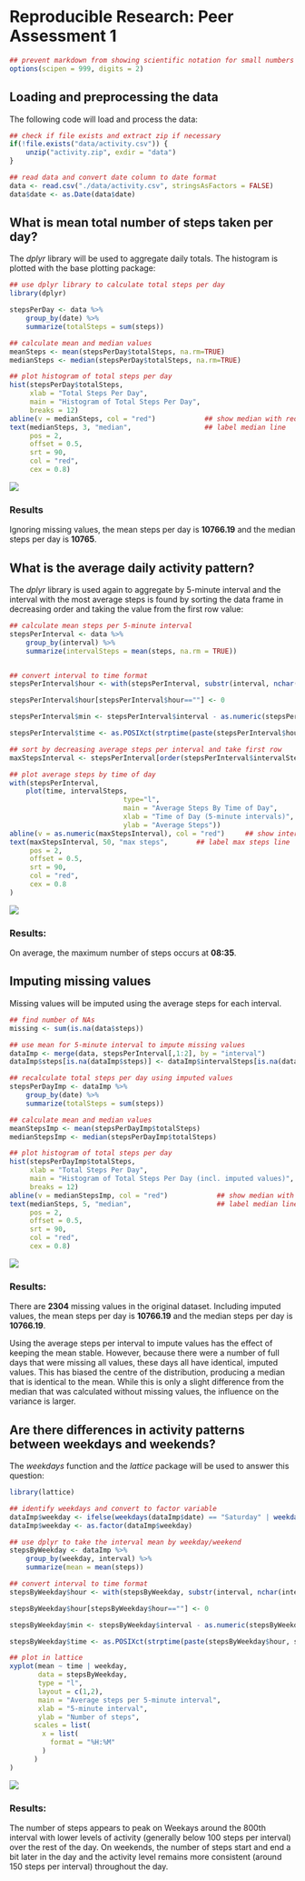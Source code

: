 # Reproducible Research: Peer Assessment 1
    

```r
## prevent markdown from showing scientific notation for small numbers
options(scipen = 999, digits = 2)
```

## Loading and preprocessing the data

The following code will load and process the data:

```r
## check if file exists and extract zip if necessary
if(!file.exists("data/activity.csv")) {
    unzip("activity.zip", exdir = "data")
}

## read data and convert date column to date format
data <- read.csv("./data/activity.csv", stringsAsFactors = FALSE)
data$date <- as.Date(data$date)
```

## What is mean total number of steps taken per day?

The *dplyr* library will be used to aggregate daily totals. The histogram is plotted with the base plotting package:

```r
## use dplyr library to calculate total steps per day
library(dplyr)

stepsPerDay <- data %>% 
    group_by(date) %>% 
    summarize(totalSteps = sum(steps))

## calculate mean and median values
meanSteps <- mean(stepsPerDay$totalSteps, na.rm=TRUE)
medianSteps <- median(stepsPerDay$totalSteps, na.rm=TRUE)

## plot histogram of total steps per day
hist(stepsPerDay$totalSteps, 
     xlab = "Total Steps Per Day", 
     main = "Histogram of Total Steps Per Day",
     breaks = 12)
abline(v = medianSteps, col = "red")            ## show median with red line
text(medianSteps, 3, "median",                  ## label median line
     pos = 2, 
     offset = 0.5, 
     srt = 90, 
     col = "red", 
     cex = 0.8)
```

![](PA1_template_files/figure-html/unnamed-chunk-2-1.png) 

### Results
Ignoring missing values, the mean steps per day is **10766.19** and the median steps per day is **10765**.

## What is the average daily activity pattern?

The *dplyr* library is used again to aggregate by 5-minute interval and the interval with the most average steps is found by sorting the data frame in decreasing order and taking the value from the first row value:

```r
## calculate mean steps per 5-minute interval
stepsPerInterval <- data %>% 
    group_by(interval) %>% 
    summarize(intervalSteps = mean(steps, na.rm = TRUE))


## convert interval to time format
stepsPerInterval$hour <- with(stepsPerInterval, substr(interval, nchar(interval)-3, nchar(interval)-2))

stepsPerInterval$hour[stepsPerInterval$hour==""] <- 0

stepsPerInterval$min <- stepsPerInterval$interval - as.numeric(stepsPerInterval$hour)*100

stepsPerInterval$time <- as.POSIXct(strptime(paste(stepsPerInterval$hour, stepsPerInterval$min, sep=":"), "%H:%M"))   

## sort by decreasing average steps per interval and take first row
maxStepsInterval <- stepsPerInterval[order(stepsPerInterval$intervalSteps, decreasing = TRUE), ][1, ]$time

## plot average steps by time of day
with(stepsPerInterval,
    plot(time, intervalSteps, 
                            type="l", 
                            main = "Average Steps By Time of Day",
                            xlab = "Time of Day (5-minute intervals)",
                            ylab = "Average Steps"))
abline(v = as.numeric(maxStepsInterval), col = "red")     ## show interval with the max steps
text(maxStepsInterval, 50, "max steps",       ## label max steps line
     pos = 2, 
     offset = 0.5, 
     srt = 90, 
     col = "red", 
     cex = 0.8
)
```

![](PA1_template_files/figure-html/unnamed-chunk-3-1.png) 

### Results:
On average, the maximum number of steps occurs at **08:35**.  

## Imputing missing values

Missing values will be imputed using the average steps for each interval.

```r
## find number of NAs
missing <- sum(is.na(data$steps))

## use mean for 5-minute interval to impute missing values
dataImp <- merge(data, stepsPerInterval[,1:2], by = "interval")
dataImp$steps[is.na(dataImp$steps)] <- dataImp$intervalSteps[is.na(dataImp$steps)]

## recalculate total steps per day using imputed values
stepsPerDayImp <- dataImp %>% 
    group_by(date) %>% 
    summarize(totalSteps = sum(steps))

## calculate mean and median values
meanStepsImp <- mean(stepsPerDayImp$totalSteps)
medianStepsImp <- median(stepsPerDayImp$totalSteps)

## plot histogram of total steps per day
hist(stepsPerDayImp$totalSteps, 
     xlab = "Total Steps Per Day", 
     main = "Histogram of Total Steps Per Day (incl. imputed values)",
     breaks = 12)
abline(v = medianStepsImp, col = "red")            ## show median with red line
text(medianSteps, 5, "median",                     ## label median line
     pos = 2, 
     offset = 0.5, 
     srt = 90, 
     col = "red", 
     cex = 0.8)
```

![](PA1_template_files/figure-html/unnamed-chunk-4-1.png) 

### Results:
There are **2304** missing values in the original dataset. Including imputed values, the mean steps per day is **10766.19** and the median steps per day is **10766.19**.  

Using the average steps per interval to impute values has the effect of keeping the mean stable. However, because there were a number of full days that were missing all values, these days all have identical, imputed values. This has biased the centre of the distribution, producing a median that is identical to the mean. While this is only a slight difference from the median that was calculated without missing values, the influence on the variance is larger.

## Are there differences in activity patterns between weekdays and weekends?

The *weekdays* function and the *lattice* package will be used to answer this question:

```r
library(lattice)

## identify weekdays and convert to factor variable
dataImp$weekday <- ifelse(weekdays(dataImp$date) == "Saturday" | weekdays(dataImp$date) == "Sunday", "weekend", "weekday")
dataImp$weekday <- as.factor(dataImp$weekday)

## use dplyr to take the interval mean by weekday/weekend
stepsByWeekday <- dataImp %>%
    group_by(weekday, interval) %>%
    summarize(mean = mean(steps))

## convert interval to time format
stepsByWeekday$hour <- with(stepsByWeekday, substr(interval, nchar(interval)-3, nchar(interval)-2))

stepsByWeekday$hour[stepsByWeekday$hour==""] <- 0

stepsByWeekday$min <- stepsByWeekday$interval - as.numeric(stepsByWeekday$hour)*100

stepsByWeekday$time <- as.POSIXct(strptime(paste(stepsByWeekday$hour, stepsByWeekday$min, sep=":"), "%H:%M")) 

## plot in lattice
xyplot(mean ~ time | weekday,
       data = stepsByWeekday,
       type = "l",
       layout = c(1,2),
       main = "Average steps per 5-minute interval",
       xlab = "5-minute interval",
       ylab = "Number of steps",
      scales = list(
        x = list(
          format = "%H:%M"
        )
      )
)
```

![](PA1_template_files/figure-html/unnamed-chunk-5-1.png) 

### Results:
The number of steps appears to peak on Weekays around the 800th interval with lower levels of activity (generally below 100 steps per interval) over the rest of the day. On weekends, the number of steps start and end a bit later in the day and the activity level remains more consistent (around 150 steps per interval) throughout the day.
